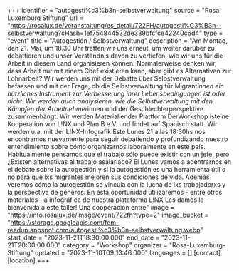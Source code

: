 +++
identifier = "autogesti%c3%b3n-selbstverwaltung"
source = "Rosa Luxemburg Stiftung"
url = "https://rosalux.de/veranstaltung/es_detail/722FH/autogesti%C3%B3n--selbstverwaltung?cHash=1ef754844532de339bfcfce42240c6d4"
type = "event"
title = "Autogestión / Selbstverwaltung"
description = "Am Montag, den 21. Mai, um 18.30 Uhr treffen wir uns erneut, um weiter darüber zu debattieren und unser Verständnis davon zu vertiefen, wie wir uns für die Arbeit in diesem Land organisieren können. Normalerweise denken wir, dass Arbeit nur mit einem Chef existieren kann, aber gibt es Alternativen zur Lohnarbeit? Wir werden uns mit der Debatte über Selbstverwaltung befassen und mit der Frage, ob die Selbstverwaltung für Migrant*innen ein nützliches Instrument zur Verbesserung ihrer Lebensbedingungen ist oder nicht. Wir werden auch analysieren, wie die Selbstverwaltung mit den Kämpfen der Arbeitnehmer*innen und der Geschlechterperspektive zusammenhängt. 
Wir werden Materialiender Plattform 
DerWorkshop isteine Kooperation von L!NX und Plan B e.V. und findet auf Spanisch statt. Wir werden u.a. mit der L!NX-Infografik 
Este Lunes 21 a las 18:30hs nos encontramos nuevamente para seguir debatiendo y profundizando nuestro entendimiento sobre cómo organizarnos laboralmente en este país. Habitualmente pensamos que el trabajo sólo puede existir con un jefe, pero ¿Existen alternativas al trabajo asalariado?
El Lunes vamos a adentrarnos en el debate sobre la autogestión y si la autogestión es una herramienta útil o no para que lxs migrantes mejoren sus condiciones de vida. Además veremos cómo la autogestión se vincula con la lucha de lxs trabajadorxs y la perspectiva de géneros.
En esta oportunidad utilizaremos - entre otros materiales- la infográfica de nuestra plataforma L!NX 
Les damos la bienvenida a este taller! Una cooperación entre"
image = "https://info.rosalux.de/image/event/722fh?type=2"
image_bucket = "https://storage.googleapis.com/fem-readup.appspot.com/autogesti%c3%b3n-selbstverwaltung.webp"
start_date = "2023-11-21T18:30:00.000"
end_date = "2023-11-21T20:00:00.000"
category = "Workshop"
organizer = "Rosa-Luxemburg-Stiftung"
updated = "2023-11-10T09:13:46.000"
languages = []
[contact]
[location]
+++